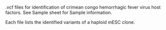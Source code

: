 .vcf files for identification of crimean congo hemorrhagic fever virus host factors.
See Sample sheet for Sample information.

Each file lists the identified variants of a haploid mESC clone.
